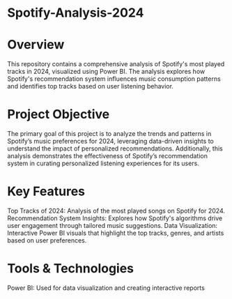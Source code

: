 # Spotify-Analysis-2024
# Overview
This repository contains a comprehensive analysis of Spotify's most played tracks in 2024, visualized using Power BI. The analysis explores how Spotify's recommendation system influences music consumption patterns and identifies top tracks based on user listening behavior.

# Project Objective
The primary goal of this project is to analyze the trends and patterns in Spotify’s music preferences for 2024, leveraging data-driven insights to understand the impact of personalized recommendations. Additionally, this analysis demonstrates the effectiveness of Spotify’s recommendation system in curating personalized listening experiences for its users.

# Key Features
Top Tracks of 2024: Analysis of the most played songs on Spotify for 2024.
Recommendation System Insights: Explores how Spotify's algorithms drive user engagement through tailored music suggestions.
Data Visualization: Interactive Power BI visuals that highlight the top tracks, genres, and artists based on user preferences.

# Tools & Technologies
Power BI: Used for data visualization and creating interactive reports
